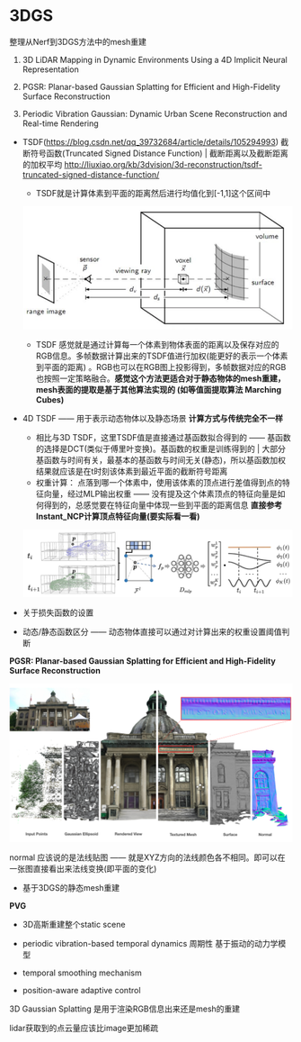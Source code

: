 # 3DGS

整理从Nerf到3DGS方法中的mesh重建

1. 3D LiDAR Mapping in Dynamic Environments Using a 4D Implicit Neural Representation

2. PGSR: Planar-based Gaussian Splatting for Efficient and High-Fidelity Surface Reconstruction
3. Periodic Vibration Gaussian: Dynamic Urban Scene Reconstruction and Real-time Rendering



- TSDF(https://blog.csdn.net/qq_39732684/article/details/105294993) 截断符号函数(Truncated Signed Distance Function) | 截断距离以及截断距离的加权平均 http://liuxiao.org/kb/3dvision/3d-reconstruction/tsdf-truncated-signed-distance-function/

    - TSDF就是计算体素到平面的距离然后进行均值化到[-1,1]这个区间中

    ![img](figure/1638947899-tsdf1.png)

    - TSDF 感觉就是通过计算每一个体素到物体表面的距离以及保存对应的RGB信息。多帧数据计算出来的TSDF值进行加权(能更好的表示一个体素到平面的距离) 。RGB也可以在RGB图上投影得到，多帧数据对应的RGB也按照一定策略融合。**感觉这个方法更适合对于静态物体的mesh重建，mesh表面的提取是基于其他算法实现的 (如等值面提取算法 Marching Cubes)**



- 4D TSDF —— 用于表示动态物体以及静态场景 **计算方式与传统完全不一样**

    - 相比与3D TSDF，这里TSDF值是直接通过基函数拟合得到的 —— 基函数的选择是DCT(类似于傅里叶变换)。基函数的权重是训练得到的 | 大部分基函数与时间有关，最基本的基函数与时间无关(静态)，所以基函数加权结果就应该是在t时刻该体素到最近平面的截断符号距离
    - 权重计算： 点落到哪一个体素中，使用该体素的顶点进行差值得到点的特征向量，经过MLP输出权重 —— 没有提及这个体素顶点的特征向量是如何得到的，总感觉要在特征向量中体现一些到平面的距离信息 **直接参考Instant_NCP计算顶点特征向量(要实际看一看)**

    ![image-20240806165933567](figure/image-20240806165933567.png)

- 关于损失函数的设置

- 动态/静态函数区分 —— 动态物体直接可以通过对计算出来的权重设置阈值判断





**PGSR: Planar-based Gaussian Splatting for Efficient and High-Fidelity Surface Reconstruction**

![image-20240806215239062](./figure/image-20240806215239062.png)

normal 应该说的是法线贴图 —— 就是XYZ方向的法线颜色各不相同。即可以在一张图直接看出来法线变换(即平面的变化)

- 基于3DGS的静态mesh重建  





**PVG**

- 3D高斯重建整个static scene
- periodic vibration-based temporal dynamics 周期性 基于振动的动力学模型

- temporal smoothing mechanism
- position-aware adaptive control







3D Gaussian Splatting 是用于渲染RGB信息出来还是mesh的重建

lidar获取到的点云量应该比image更加稀疏
